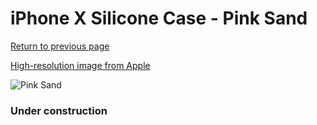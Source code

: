 # iPhone X Silicone Case - Pink Sand

[Return to previous page](/iphone_x)

[High-resolution image from Apple](https://store.storeimages.cdn-apple.com/8756/as-images.apple.com/is/MQT62?wid=4500&hei=4500&fmt=png)

<div style="width: 384px"><img src="/everypreview/MQT62.png" alt="Pink Sand"></div>

### Under construction
